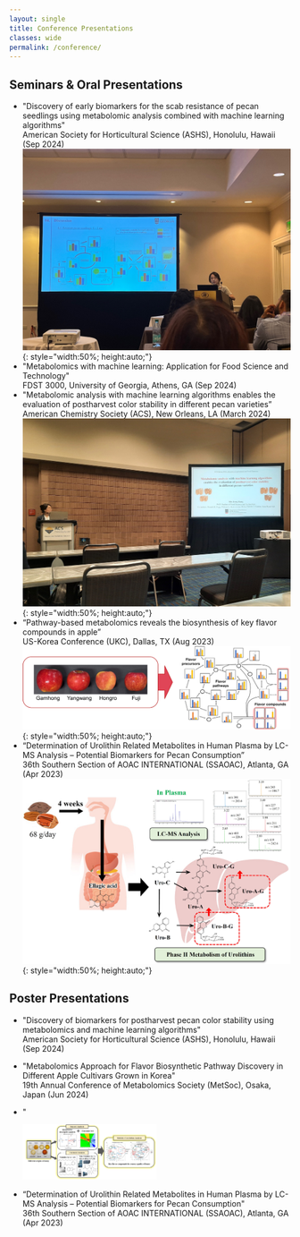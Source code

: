```yaml
---
layout: single
title: Conference Presentations
classes: wide
permalink: /conference/
---
```


## Seminars & Oral Presentations

* "Discovery of early biomarkers for the scab resistance of pecan seedlings using metabolomic analysis combined with machine learning algorithms"  
  American Society for Horticultural Science (ASHS), Honolulu, Hawaii (Sep 2024)  
  ![presentation](assets/images/oral_hawaii.jpg){: style="width:50%; height:auto;"}
* "Metabolomics with machine learning: Application for Food Science and Technology"  
  FDST 3000, University of Georgia, Athens, GA (Sep 2024)
* "Metabolomic analysis with machine learning algorithms enables the evaluation of postharvest color stability in different pecan varieties”  
  American Chemistry Society (ACS), New Orleans, LA (March 2024)  
  ![presentation](assets/images/oral_new.jpg){: style="width:50%; height:auto;"}
* “Pathway-based metabolomics reveals the biosynthesis of key flavor compounds in apple”  
  US-Korea Conference (UKC), Dallas, TX (Aug 2023)  
  ![presentation](assets/images/apple_flavor.jpg){: style="width:50%; height:auto;"}
* “Determination of Urolithin Related Metabolites in Human Plasma by LC-MS Analysis – Potential Biomarkers for Pecan Consumption”  
  36th Southern Section of AOAC INTERNATIONAL (SSAOAC), Atlanta, GA (Apr 2023)  
  ![presentation](assets/images/pecan.jpg){: style="width:50%; height:auto;"}

## Poster Presentations

* "Discovery of biomarkers for postharvest pecan color stability using metabolomics and machine learning algorithms"  
  American Society for Horticultural Science (ASHS), Honolulu, Hawaii (Sep 2024)
* "Metabolomics Approach for Flavor Biosynthetic Pathway Discovery in Different Apple Cultivars Grown in Korea"  
  19th Annual Conference of Metabolomics Society (MetSoc), Osaka, Japan (Jun 2024)
* "

  <img src="assets/images/honey.jpg" alt="poster" style="width:50%; height:auto;">
* “Determination of Urolithin Related Metabolites in Human Plasma by LC-MS Analysis – Potential Biomarkers for Pecan Consumption"  
  36th Southern Section of AOAC INTERNATIONAL (SSAOAC), Atlanta, GA (Apr 2023)


